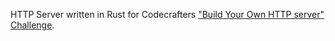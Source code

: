 HTTP Server written in Rust for Codecrafters
["Build Your Own HTTP server" Challenge](https://app.codecrafters.io/courses/http-server/overview).